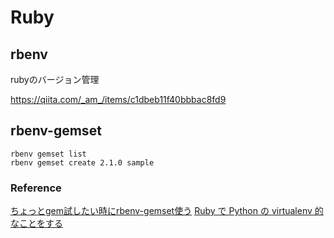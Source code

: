 # Ruby

## rbenv

rubyのバージョン管理

<https://qiita.com/_am_/items/c1dbeb11f40bbbac8fd9>

## rbenv-gemset

```shell=
rbenv gemset list
rbenv gemset create 2.1.0 sample

```

### Reference
[ちょっとgem試したい時にrbenv-gemset使う](https://qiita.com/chinmo@github/items/6f531b4dd748c1cf5497)
[Ruby で Python の virtualenv 的なことをする](http://carumisu.hatenablog.jp/entry/2017/03/03/234615)

